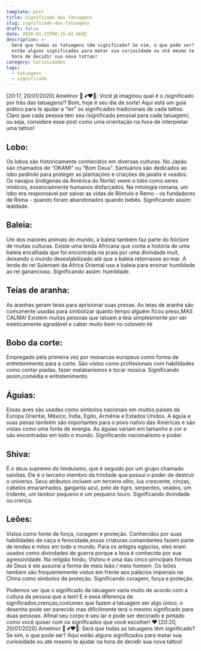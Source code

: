```yaml
---
template: post
title: Significado das Tatuagens
slug: significado-das-tatuagens
draft: false
date: 2020-01-21T00:15:42.669Z
description: >-
  Será que todas as tatuagens têm significado? Se sim, o que pode ser? Aqui
  estão alguns significados para matar sua curiosidade ou até mesmo te ajudar na
  hora de decidir sua nova tattoo!
category: Curiosidades
tags:
  - tatuagens
  - significado
---
```

[20:17, 20/01/2020] Amelmor 🍯 💕❤🦋: Você já imaginou qual é o /significado por trás das tatuagens/? Bom, hoje é seu dia de sorte! Aqui está um guia prático para te ajudar a “ler” os significados tradicionais de cada tattoo. Claro que cada pessoa tem seu /significado pessoal para cada tatuagem/, ou seja, considere esse post como uma orientação na hora de interpretar uma tattoo! 

## Lobo:  
Os lobos são historicamente conhecidos em diversas culturas. No Japão são chamados de “OKAMI” ou “Bom Deus”. Santuários são dedicados ao lobo pedindo para proteger as plantações e criações de javalis e veados. Os navajos (indígenas da América do Norte) veem o lobo como seres místicos, essencialmente humanos disfarçados. Na mitologia romana, um lobo era responsável por salvar as vidas de Rômulo e Remo - os fundadores de Roma - quando foram abandonados quando bebês. 
Significando assim: lealdade. 

## Baleia: 
Um dos maiores animais do mundo, a baleia também faz parte do folclore de muitas culturas. Existe uma lenda Africana que conta a história de uma baleia encalhada que foi encontrada na praia por uma divindade inuit, deixando o mundo desestabilizado até que a baleia retornasse ao mar. A lenda do rei Sulemani da África Oriental usa a baleia para ensinar humildade ao rei ganancioso. 
Significando assim: humildade.


## Teias de aranha: 
As aranhas geram teias para aprisionar suas presas. As teias de aranha são comumente usadas para simbolizar quanto tempo alguém ficou preso,MAS CALMA! Existem muitas pessoas que tatuam a teia simplesmente por ser esteticamente agradável e caber muito bem no cotovelo  kk

## Bobo da corte: 
Empregado pela primeira vez por monarcas europeus como forma de entretenimento para a corte. São vistos como profissionais com habilidades como contar piadas, fazer malabarismos e tocar música. Significando assim,comédia e entretenimento.


## Águias: 
Essas aves são usadas como símbolos nacionais em muitos países da Europa Oriental, México, Índia, Egito, Armênia e Estados Unidos. A águia e suas penas também são importantes para o povo nativo das Américas e são vistas como uma fonte de energia. As águias variam em tamanho e cor e são encontradas em todo o mundo. Significando nacionalismo e poder.


## Shiva: 
É o deus supremo do hinduísmo, que é seguido por um grupo chamado saivitas. Ele é o terceiro membro da trindade que possui o poder de destruir o universo. Seus atributos incluem um terceiro olho, lua crescente, cinzas, cabelos emaranhados, garganta azul, pele de tigre, serpentes, veados, um tridente, um tambor pequeno e um pequeno touro. Significando divindade ou crença. 


## Leões: 
Vistos como fonte de força, coragem e proteção. Conhecidos por suas habilidades de caça e ferocidade,essas criaturas comandantes fazem parte de lendas e mitos em todo o mundo. Para os antigos egípcios, eles eram usados ​​como divindades de guerra porque a leoa é conhecida por sua agressividade. Na religião hindu, Vishnu é uma das cinco principais formas de Deus e ele assume a forma de meio leão / meio homem. Os leões também são frequentemente vistos em frente aos palácios imperiais na China como símbolos de proteção. Significando coragem, força e proteção.

Podemos ver que o significado da tatuagem varia muito de acordo com a cultura da pessoa que a tem! E é essa diferença de significados,crenças,costumes que fazem a tatuagem ser algo único, o desenho pode ser parecido mas dificilmente terá o mesmo significado para duas pessoas.  Afinal seu corpo é seu lar e pode ser decorado e pintado como você quiser com os significados que você escolher! ❤
[20:20, 20/01/2020] Amelmor 🍯 💕❤🦋: Será que todas as tatuagens têm significado? Se sim, o que pode ser? Aqui estão alguns significados para matar sua curiosidade ou até mesmo te ajudar na hora de decidir sua nova tattoo!
